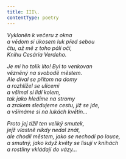 ```yaml
---
title: III\.
contentType: poetry
---
```


<section>

_Vykloněn k večeru z okna  
a vědom si úkosem luk před sebou  
čtu, až mě z toho pálí oči,  
Knihu Cesária Verdeho._

</section>

<section>

_Je mi ho tolik líto! Byl to venkovan  
vězněný na svobodě městem.  
Ale díval se přitom na domy  
a rozhlížel se ulicemi  
a všímal si lidí kolem,  
tak jako hledíme na stromy  
a zrakem sledujeme cestu, jíž se jde,  
a všímáme si na lukách květin…_

</section>

<section>

_Proto jej tížil ten veliký smutek,  
jejž vlastně nikdy nedal znát,  
ale chodil městem, jako se nechodí po louce,  
a smutný, jako když květy se lisují v knihách  
a rostliny vkládají do vázy…_

</section>
